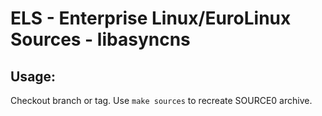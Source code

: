 # ELS - Enterprise Linux/EuroLinux Sources - libasyncns
 
## Usage:
  Checkout branch or tag. Use `make sources` to recreate  SOURCE0 archive.
